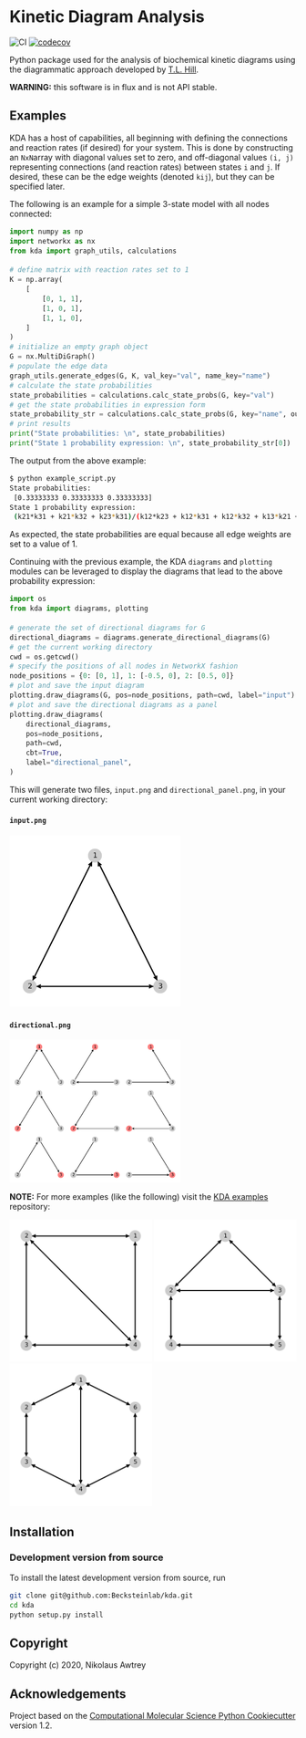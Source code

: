 Kinetic Diagram Analysis
==============================
[//]: # (Badges)
![CI](https://github.com/Becksteinlab/kda/actions/workflows/test.yml/badge.svg)
[![codecov](https://codecov.io/gh/Becksteinlab/kda/branch/master/graph/badge.svg)](https://codecov.io/gh/Becksteinlab/kda/branch/master)


Python package used for the analysis of biochemical kinetic diagrams using the diagrammatic approach developed by [T.L. Hill](https://link.springer.com/book/10.1007/978-1-4612-3558-3).

**WARNING:** this software is in flux and is not API stable.

## Examples

KDA has a host of capabilities, all beginning with defining the connections and reaction rates (if desired) for your system. This is done by constructing an `NxN`array with diagonal values set to zero, and off-diagonal values `(i, j)` representing connections (and reaction rates) between states `i` and `j`. If desired, these can be the edge weights (denoted `kij`), but they can be specified later.

The following is an example for a simple 3-state model with all nodes connected:
```python
import numpy as np
import networkx as nx
from kda import graph_utils, calculations

# define matrix with reaction rates set to 1
K = np.array(
    [
        [0, 1, 1],
        [1, 0, 1],
        [1, 1, 0],
    ]
)
# initialize an empty graph object
G = nx.MultiDiGraph()
# populate the edge data
graph_utils.generate_edges(G, K, val_key="val", name_key="name")
# calculate the state probabilities
state_probabilities = calculations.calc_state_probs(G, key="val")
# get the state probabilities in expression form
state_probability_str = calculations.calc_state_probs(G, key="name", output_strings=True)
# print results
print("State probabilities: \n", state_probabilities)
print("State 1 probability expression: \n", state_probability_str[0])
```

The output from the above example:
```bash
$ python example_script.py
State probabilities:
 [0.33333333 0.33333333 0.33333333]
State 1 probability expression:
 (k21*k31 + k21*k32 + k23*k31)/(k12*k23 + k12*k31 + k12*k32 + k13*k21 + k13*k23 + k13*k32 + k21*k31 + k21*k32 + k23*k31)
```
As expected, the state probabilities are equal because all edge weights are set to a value of 1.

Continuing with the previous example, the KDA `diagrams` and `plotting` modules can be leveraged to display the diagrams that lead to the above probability expression:
```python
import os
from kda import diagrams, plotting

# generate the set of directional diagrams for G
directional_diagrams = diagrams.generate_directional_diagrams(G)
# get the current working directory
cwd = os.getcwd()
# specify the positions of all nodes in NetworkX fashion
node_positions = {0: [0, 1], 1: [-0.5, 0], 2: [0.5, 0]}
# plot and save the input diagram
plotting.draw_diagrams(G, pos=node_positions, path=cwd, label="input")
# plot and save the directional diagrams as a panel
plotting.draw_diagrams(
    directional_diagrams,
    pos=node_positions,
    path=cwd,
    cbt=True,
    label="directional_panel",
)
```

This will generate two files, `input.png` and `directional_panel.png`, in your current working directory:

#### `input.png`
<img src="https://github.com/Becksteinlab/kda-examples/blob/master/kda_examples/test_model_3_state/diagrams/input.png" width=300, alt="3-state model input diagram">

#### `directional.png`
<img src="https://github.com/Becksteinlab/kda-examples/blob/master/kda_examples/test_model_3_state/diagrams/directional.png" width=300, alt="3-state model directional diagrams">

**NOTE:** For more examples (like the following) visit the [KDA examples](https://github.com/Becksteinlab/kda-examples) repository:

<img src="https://github.com/Becksteinlab/kda-examples/blob/master/kda_examples/test_model_4_state_leakage/diagrams/input.png" width=250, alt="4-state model with leakage input diagram"> <img src="https://github.com/Becksteinlab/kda-examples/blob/master/kda_examples/test_model_5_state_leakage/diagrams/input.png" width=250, alt="5-state model with leakage input diagram"> <img src="https://github.com/Becksteinlab/kda-examples/blob/master/kda_examples/test_model_6_state_leakage/diagrams/input.png" width=250, alt="6-state model with leakage input diagram">

## Installation
### Development version from source

To install the latest development version from source, run
```bash
git clone git@github.com:Becksteinlab/kda.git
cd kda
python setup.py install
```

## Copyright

Copyright (c) 2020, Nikolaus Awtrey

## Acknowledgements

Project based on the
[Computational Molecular Science Python Cookiecutter](https://github.com/molssi/cookiecutter-cms) version 1.2.
